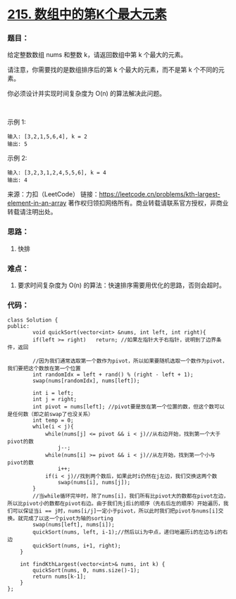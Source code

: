 # [215. 数组中的第K个最大元素](https://leetcode.cn/problems/kth-largest-element-in-an-array/?favorite=2cktkvj)
### 题目：
给定整数数组 nums 和整数 k，请返回数组中第 k 个最大的元素。

请注意，你需要找的是数组排序后的第 k 个最大的元素，而不是第 k 个不同的元素。

你必须设计并实现时间复杂度为 O(n) 的算法解决此问题。

 

示例 1:
```
输入: [3,2,1,5,6,4], k = 2
输出: 5
```
示例 2:
```
输入: [3,2,3,1,2,4,5,5,6], k = 4
输出: 4
```

来源：力扣（LeetCode）
链接：https://leetcode.cn/problems/kth-largest-element-in-an-array
著作权归领扣网络所有。商业转载请联系官方授权，非商业转载请注明出处。

### 思路：
1. 快排

### 难点：
1. 要求时间复杂度为 O(n) 的算法：快速排序需要用优化的思路，否则会超时。

### 代码：  
```
class Solution {
public:
        void quickSort(vector<int> &nums, int left, int right){
        if(left >= right)   return; //如果左指针大于右指针，说明到了边界条件，返回

        //因为我们通常选取第一个数作为pivot，所以如果要随机选取一个数作为pivot，我们要把这个数放在第一个位置
        int randomIdx = left + rand() % (right - left + 1);
        swap(nums[randomIdx], nums[left]);

        int i = left;
        int j = right;
        int pivot = nums[left]; //pivot要是放在第一个位置的数，但这个数可以是任何数（即之前swap了也没关系）
        int temp = 0;
        while(i < j){ 
            while(nums[j] <= pivot && i < j)//从右边开始，找到第一个大于pivot的数
                j--;
            while(nums[i] >= pivot && i < j)//从左开始，找到第一个小与pivot的数
                i++;
            if(i < j)//找到两个数后，如果此时i仍然在j左边，我们交换这两个数
                swap(nums[i], nums[j]);
        } 
        //当while循环完毕时，除了nums[i]，我们所有比pivot大的数都在pivot左边，所以比pivot小的数都在pivot右边。由于我们先j后i的顺序（先右后左的顺序）开始遍历，我们可以保证当i == j时，nums[i/j]一定小于pivot，所以此时我们把pivot与nums[i]交换。就完成了以这一个pivot为轴的sorting
        swap(nums[left], nums[i]);
        quickSort(nums, left, i-1);//然后以i为中点，递归地遍历i的左边与i的右边
        quickSort(nums, i+1, right); 
    }

    int findKthLargest(vector<int>& nums, int k) {
        quickSort(nums, 0, nums.size()-1);
        return nums[k-1];
    }
};
```
